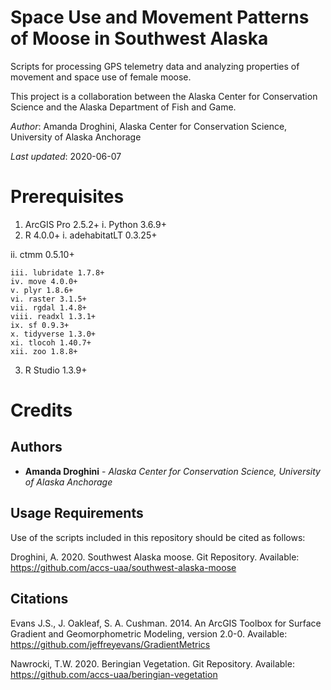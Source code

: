 # Space Use and Movement Patterns of Moose in Southwest Alaska
Scripts for processing GPS telemetry data and analyzing properties of movement and space use of female moose. 

This project is a collaboration between the Alaska Center for Conservation Science and the Alaska Department of Fish and Game.

*Author*: Amanda Droghini, Alaska Center for Conservation Science, University of Alaska Anchorage

*Last updated*: 2020-06-07

# Prerequisites
1. ArcGIS Pro 2.5.2+
	i. Python 3.6.9+
2. R 4.0.0+
  i. adehabitatLT 0.3.25+ 
  
  ii. ctmm 0.5.10+
	
	iii. lubridate 1.7.8+
	iv. move 4.0.0+
	v. plyr 1.8.6+
	vi. raster 3.1.5+
	vii. rgdal 1.4.8+
	viii. readxl 1.3.1+
	ix. sf 0.9.3+
	x. tidyverse 1.3.0+
	xi. tlocoh 1.40.7+
	xii. zoo 1.8.8+
3. R Studio 1.3.9+

# Credits

## Authors
* **Amanda Droghini** - *Alaska Center for Conservation Science, University of Alaska Anchorage*

## Usage Requirements
Use of the scripts included in this repository should be cited as follows:

Droghini, A. 2020. Southwest Alaska moose. Git Repository. Available: https://github.com/accs-uaa/southwest-alaska-moose

## Citations
Evans J.S., J. Oakleaf, S. A. Cushman. 2014. An ArcGIS Toolbox for Surface Gradient and Geomorphometric Modeling, version 2.0-0. Available: https://github.com/jeffreyevans/GradientMetrics

Nawrocki, T.W. 2020. Beringian Vegetation. Git Repository. Available: https://github.com/accs-uaa/beringian-vegetation
